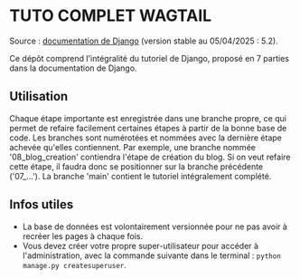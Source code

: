 # TUTO COMPLET WAGTAIL
Source : [documentation de Django](https://docs.djangoproject.com/fr/5.2/)
(version stable au 05/04/2025 : 5.2).

Ce dépôt comprend l'intégralité du tutoriel de Django, proposé en 7 parties dans la documentation
de Django.

## Utilisation
Chaque étape importante est enregistrée dans une branche propre, ce qui permet de refaire 
facilement certaines étapes à partir de la bonne base de code. Les branches sont numérotées 
et nommées avec la dernière étape achevée qu'elles contiennent. Par exemple, une branche nommée 
'08_blog_creation' contiendra l'étape de création du blog. Si on veut refaire cette étape, il
faudra donc se positionner sur la branche précédente ('07_...'). La branche 'main' contient 
le tutoriel intégralement complété.

## Infos utiles
- La base de données est volontairement versionnée pour ne pas avoir à recréer les pages 
à chaque fois.
- Vous devez créer votre propre super-utilisateur pour accéder à l'administration, 
avec la commande suivante dans le terminal : `python manage.py createsuperuser`.
